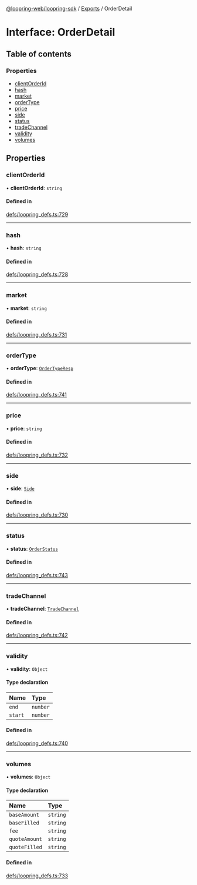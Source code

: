 [@loopring-web/loopring-sdk](../README.md) / [Exports](../modules.md) / OrderDetail

# Interface: OrderDetail

## Table of contents

### Properties

- [clientOrderId](OrderDetail.md#clientorderid)
- [hash](OrderDetail.md#hash)
- [market](OrderDetail.md#market)
- [orderType](OrderDetail.md#ordertype)
- [price](OrderDetail.md#price)
- [side](OrderDetail.md#side)
- [status](OrderDetail.md#status)
- [tradeChannel](OrderDetail.md#tradechannel)
- [validity](OrderDetail.md#validity)
- [volumes](OrderDetail.md#volumes)

## Properties

### clientOrderId

• **clientOrderId**: `string`

#### Defined in

[defs/loopring_defs.ts:729](https://github.com/Loopring/loopring_sdk/blob/f560ad6/src/defs/loopring_defs.ts#L729)

___

### hash

• **hash**: `string`

#### Defined in

[defs/loopring_defs.ts:728](https://github.com/Loopring/loopring_sdk/blob/f560ad6/src/defs/loopring_defs.ts#L728)

___

### market

• **market**: `string`

#### Defined in

[defs/loopring_defs.ts:731](https://github.com/Loopring/loopring_sdk/blob/f560ad6/src/defs/loopring_defs.ts#L731)

___

### orderType

• **orderType**: [`OrderTypeResp`](../enums/OrderTypeResp.md)

#### Defined in

[defs/loopring_defs.ts:741](https://github.com/Loopring/loopring_sdk/blob/f560ad6/src/defs/loopring_defs.ts#L741)

___

### price

• **price**: `string`

#### Defined in

[defs/loopring_defs.ts:732](https://github.com/Loopring/loopring_sdk/blob/f560ad6/src/defs/loopring_defs.ts#L732)

___

### side

• **side**: [`Side`](../enums/Side.md)

#### Defined in

[defs/loopring_defs.ts:730](https://github.com/Loopring/loopring_sdk/blob/f560ad6/src/defs/loopring_defs.ts#L730)

___

### status

• **status**: [`OrderStatus`](../enums/OrderStatus.md)

#### Defined in

[defs/loopring_defs.ts:743](https://github.com/Loopring/loopring_sdk/blob/f560ad6/src/defs/loopring_defs.ts#L743)

___

### tradeChannel

• **tradeChannel**: [`TradeChannel`](../enums/TradeChannel.md)

#### Defined in

[defs/loopring_defs.ts:742](https://github.com/Loopring/loopring_sdk/blob/f560ad6/src/defs/loopring_defs.ts#L742)

___

### validity

• **validity**: `Object`

#### Type declaration

| Name | Type |
| :------ | :------ |
| `end` | `number` |
| `start` | `number` |

#### Defined in

[defs/loopring_defs.ts:740](https://github.com/Loopring/loopring_sdk/blob/f560ad6/src/defs/loopring_defs.ts#L740)

___

### volumes

• **volumes**: `Object`

#### Type declaration

| Name | Type |
| :------ | :------ |
| `baseAmount` | `string` |
| `baseFilled` | `string` |
| `fee` | `string` |
| `quoteAmount` | `string` |
| `quoteFilled` | `string` |

#### Defined in

[defs/loopring_defs.ts:733](https://github.com/Loopring/loopring_sdk/blob/f560ad6/src/defs/loopring_defs.ts#L733)
